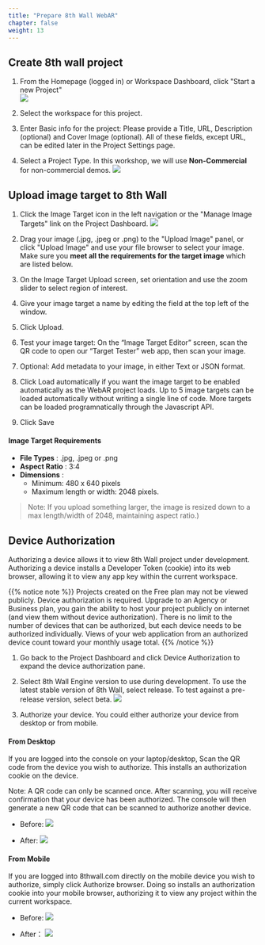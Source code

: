 ```yaml
---
title: "Prepare 8th Wall WebAR"
chapter: false
weight: 13
---
```



## Create 8th wall project

1. From the Homepage (logged in) or Workspace Dashboard, click "Start a new Project"     
![](/image/8th-wall-console-workspace-start-project.jpg)

2. Select the workspace for this project.     

3. Enter Basic info for the project: Please provide a Title, URL, Description (optional) and Cover Image (optional). All of these fields, except URL, can be edited later in the Project Settings page.      

4. Select a Project Type. In this workshop, we will use **Non-Commercial** for non-commercial demos.
![](/image/8th-wall-gettingstarted-new-project-info.jpg)

## Upload image target to 8th Wall
1. Click the Image Target icon in the left navigation or the "Manage Image Targets" link on the Project Dashboard.
![](/image/8th-wall-console-appkey-imagetargets.jpg)

2. Drag your image (.jpg, .jpeg or .png) to the "Upload Image" panel, or click "Upload Image" and use your file browser to select your image. Make sure you **meet all the requirements for the target image** which are listed below.

3. On the Image Target Upload screen, set orientation and use the zoom slider to select region of interest.

4. Give your image target a name by editing the field at the top left of the window.

5. Click Upload.

6. Test your image target: On the “Image Target Editor” screen, scan the QR code to open our “Target Tester” web app, then scan your image.

7. Optional: Add metadata to your image, in either Text or JSON format.

8. Click Load automatically if you want the image target to be enabled automatically as the WebAR project loads. Up to 5 image targets can be loaded automatically without writing a single line of code. More targets can be loaded programnatically through the Javascript API.

9. Click Save

#### Image Target Requirements

* **File Types** :  .jpg, .jpeg or .png
* **Aspect Ratio** :  3:4
* **Dimensions** :
   * Minimum: 480 x 640 pixels
   * Maximum length or width: 2048 pixels.

> Note: If you upload something larger, the image is resized down to a max length/width of 2048, maintaining aspect ratio.)

## Device Authorization

Authorizing a device allows it to view 8th Wall project under development. Authorizing a device installs a Developer Token (cookie) into its web browser, allowing it to view any app key within the current workspace.

{{% notice note %}}
Projects created on the Free plan may not be viewed publicly. Device authorization is required.
Upgrade to an Agency or Business plan, you gain the ability to host your project publicly on internet (and view them without device authorization).
There is no limit to the number of devices that can be authorized, but each device needs to be authorized individually. Views of your web application from an authorized device count toward your monthly usage total.
{{% /notice  %}}

1. Go back to the Project Dashboard and click Device Authorization to expand the device authorization pane.

2. Select 8th Wall Engine version to use during development. To use the latest stable version of 8th Wall, select release. To test against a pre-release version, select beta.
![](/image/8th-console-developer-mode-channel.jpg)

3. Authorize your device.  You could either authorize your device from desktop or from mobile.

#### From Desktop 

If you are logged into the console on your laptop/desktop, Scan the QR code from the device you wish to authorize. This installs an authorization cookie on the device.

Note: A QR code can only be scanned once. After scanning, you will receive confirmation that your device has been authorized. The console will then generate a new QR code that can be scanned to authorize another device.

* Before: 
   ![](/image/8th-console-developer-mode-qr.jpg)

* After: 
   ![](/image/8th-console-developer-mode-qr-result-desktop.jpg)

#### From Mobile 

If you are logged into 8thwall.com directly on the mobile device you wish to authorize, simply click Authorize browser. Doing so installs an authorization cookie into your mobile browser, authorizing it to view any project within the current workspace.

* Before:
   ![](/image/8th-console-developer-mode-mobile.jpg)

* After：
   ![](/image/8th-console-developer-mode-mobile-authorized.jpg)